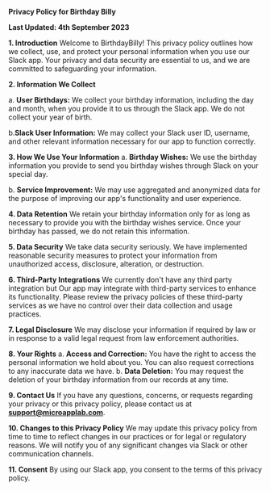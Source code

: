 **Privacy Policy for Birthday Billy**

**Last Updated: 4th September 2023**

**1. Introduction** Welcome to BirthdayBilly! This privacy
policy outlines how we collect, use, and protect your personal
information when you use our Slack app. Your privacy and data security
are essential to us, and we are committed to safeguarding your
information.

**2. Information We Collect** 

a. **User Birthdays:** We collect your
birthday information, including the day and month, when you provide it
to us through the Slack app. We do not collect your year of birth. 

b.**Slack User Information:** We may collect your Slack user ID,
username, and other relevant information necessary for our app to
function correctly.


**3. How We Use Your Information** 
a. **Birthday Wishes:** We use the
birthday information you provide to send you birthday wishes through
Slack on your special day. 

b. **Service Improvement:** We may use
aggregated and anonymized data for the purpose of improving our app's
functionality and user experience.


**4. Data Retention** We retain your birthday information only for as
long as necessary to provide you with the birthday wishes service.
Once your birthday has passed, we do not retain this information.

**5. Data Security** We take data security seriously. We have
implemented reasonable security measures to protect your information
from unauthorized access, disclosure, alteration, or destruction.

**6. Third-Party Integrations** We currently don't have any third party integration but 
Our app may integrate with third-party
services to enhance its functionality. Please review the privacy
policies of these third-party services as we have no control over
their data collection and usage practices.

**7. Legal Disclosure** We may disclose your information if required
by law or in response to a valid legal request from law enforcement
authorities.

**8. Your Rights** a. **Access and Correction:** You have the right to
access the personal information we hold about you. You can also
request corrections to any inaccurate data we have. b. **Data
Deletion:** You may request the deletion of your birthday information
from our records at any time.

**9. Contact Us** If you have any questions, concerns, or requests
regarding your privacy or this privacy policy, please contact us at
**support@microapplab.com**.

**10. Changes to this Privacy Policy** We may update this privacy
policy from time to time to reflect changes in our practices or for
legal or regulatory reasons. We will notify you of any significant
changes via Slack or other communication channels.

**11. Consent** By using our Slack app, you consent to the terms of
this privacy policy.
